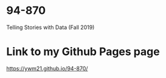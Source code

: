 # 94-870
Telling Stories with Data (Fall 2019)

# Link to my Github Pages page
https://ywm21.github.io/94-870/

